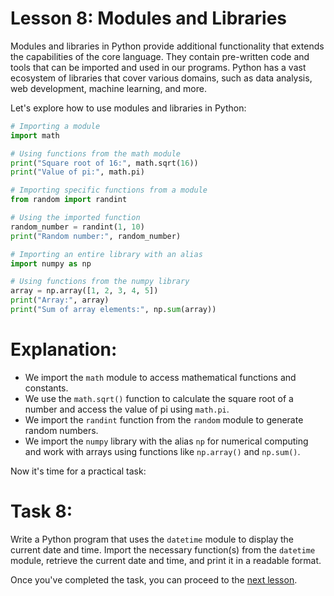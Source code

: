 # Lesson 8: Modules and Libraries

Modules and libraries in Python provide additional functionality that extends the capabilities of the core language. They contain pre-written code and tools that can be imported and used in our programs. Python has a vast ecosystem of libraries that cover various domains, such as data analysis, web development, machine learning, and more.

Let's explore how to use modules and libraries in Python:

```python
# Importing a module
import math

# Using functions from the math module
print("Square root of 16:", math.sqrt(16))
print("Value of pi:", math.pi)

# Importing specific functions from a module
from random import randint

# Using the imported function
random_number = randint(1, 10)
print("Random number:", random_number)

# Importing an entire library with an alias
import numpy as np

# Using functions from the numpy library
array = np.array([1, 2, 3, 4, 5])
print("Array:", array)
print("Sum of array elements:", np.sum(array))
```

# Explanation:

- We import the `math` module to access mathematical functions and constants.
- We use the `math.sqrt()` function to calculate the square root of a number and access the value of pi using `math.pi`.
- We import the `randint` function from the `random` module to generate random numbers.
- We import the `numpy` library with the alias `np` for numerical computing and work with arrays using functions like `np.array()` and `np.sum()`.

Now it's time for a practical task:

# Task 8: 
Write a Python program that uses the `datetime` module to display the current date and time. Import the necessary function(s) from the `datetime` module, retrieve the current date and time, and print it in a readable format.

Once you've completed the task, you can proceed to the [next lesson](009.md).
